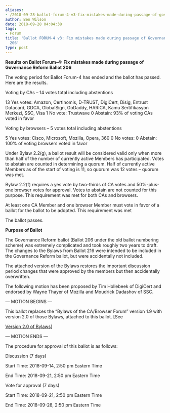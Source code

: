 ```yaml
---
aliases:
- /2018-09-28-ballot-forum-4-v3-fix-mistakes-made-during-passage-of-governance-reform-ballot-206/
author: Ben Wilson
date: 2018-09-28 04:04:38
tags:
- Forum
title: 'Ballot FORUM-4 v3: Fix mistakes made during passage of Governance Reform Ballot
  206'
type: post
---
```


**Results on Ballot Forum-4: Fix mistakes made during passage of Governance Reform Ballot 206**

The voting period for Ballot Forum-4 has ended and the ballot has passed. Here are the results.

Voting by CAs – 14 votes total including abstentions

13 Yes votes: Amazon, Certinomis, D-TRUST, DigiCert, Disig, Entrust Datacard, GDCA, GlobalSign, GoDaddy, HARICA, Kamu Sertifikasyon Merkezi, SSC, Visa
1 No vote: Trustwave
0 Abstain:
93% of voting CAs voted in favor

Voting by browsers – 5 votes total including abstentions

5 Yes votes: Cisco, Microsoft, Mozilla, Opera, 360
0 No votes:
0 Abstain:
100% of voting browsers voted in favor

Under Bylaw 2.2(g), a ballot result will be considered valid only when more than half of the number of currently active Members has participated. Votes to abstain are counted in determining a quorum. Half of currently active Members as of the start of voting is 11, so quorum was 12 votes – quorum was met.

Bylaw 2.2(f) requires a yes vote by two-thirds of CA votes and 50%-plus-one browser votes for approval. Votes to abstain are not counted for this purpose. This requirement was met for both CAs and browsers.

At least one CA Member and one browser Member must vote in favor of a ballot for the ballot to be adopted. This requirement was met

The ballot passes.

**Purpose of Ballot**

The Governance Reform ballot (Ballot 206 under the old ballot numbering scheme) was extremely complicated and took roughly two years to draft.
The changes to the Bylaws from Ballot 216 were intended to be included in the Governance Reform ballot, but were accidentally not included.

The attached version of the Bylaws restores the important discussion period changes that were approved by the members but then accidentally overwritten.

The following motion has been proposed by Tim Hollebeek of DigiCert and endorsed by Wayne Thayer of Mozilla and Moudrick Dadashov of SSC.

— MOTION BEGINS —

This ballot replaces the “Bylaws of the CA/Browser Forum” version 1.9 with version 2.0 of those Bylaws, attached to this ballot. \[See

[Version 2.0 of Bylaws][1]\]

— MOTION ENDS —

The procedure for approval of this ballot is as follows:

Discussion (7 days)

Start Time: 2018-09-14, 2:50 pm Eastern Time

End Time: 2018-09-21, 2:50 pm Eastern Time

Vote for approval (7 days)

Start Time: 2018-09-21, 2:50 pm Eastern Time

End Time: 2018-09-28, 2:50 pm Eastern Time

[1]: /uploads/CABF-Bylaws-v.2.0_28SEP18.pdf